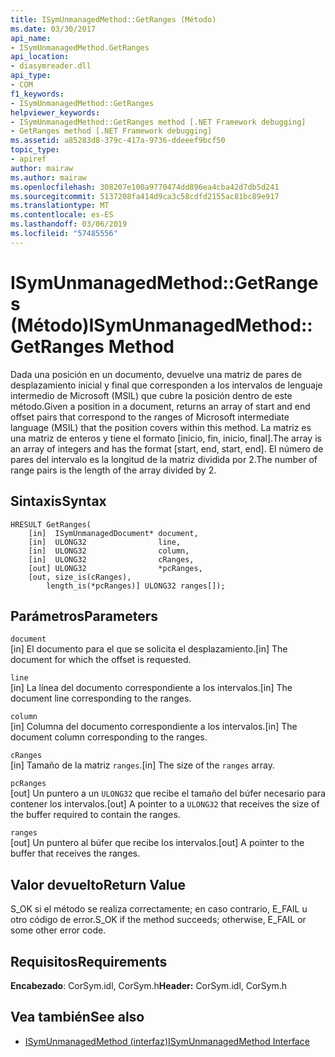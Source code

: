 ```yaml
---
title: ISymUnmanagedMethod::GetRanges (Método)
ms.date: 03/30/2017
api_name:
- ISymUnmanagedMethod.GetRanges
api_location:
- diasymreader.dll
api_type:
- COM
f1_keywords:
- ISymUnmanagedMethod::GetRanges
helpviewer_keywords:
- ISymUnmanagedMethod::GetRanges method [.NET Framework debugging]
- GetRanges method [.NET Framework debugging]
ms.assetid: a85283d8-379c-417a-9736-ddeeef9bcf50
topic_type:
- apiref
author: mairaw
ms.author: mairaw
ms.openlocfilehash: 308207e100a9770474dd896ea4cba42d7db5d241
ms.sourcegitcommit: 5137208fa414d9ca3c58cdfd2155ac81bc89e917
ms.translationtype: MT
ms.contentlocale: es-ES
ms.lasthandoff: 03/06/2019
ms.locfileid: "57485556"
---
```

# <a name="isymunmanagedmethodgetranges-method"></a><span data-ttu-id="c85f1-102">ISymUnmanagedMethod::GetRanges (Método)</span><span class="sxs-lookup"><span data-stu-id="c85f1-102">ISymUnmanagedMethod::GetRanges Method</span></span>
<span data-ttu-id="c85f1-103">Dada una posición en un documento, devuelve una matriz de pares de desplazamiento inicial y final que corresponden a los intervalos de lenguaje intermedio de Microsoft (MSIL) que cubre la posición dentro de este método.</span><span class="sxs-lookup"><span data-stu-id="c85f1-103">Given a position in a document, returns an array of start and end offset pairs that correspond to the ranges of Microsoft intermediate language (MSIL) that the position covers within this method.</span></span> <span data-ttu-id="c85f1-104">La matriz es una matriz de enteros y tiene el formato [inicio, fin, inicio, final].</span><span class="sxs-lookup"><span data-stu-id="c85f1-104">The array is an array of integers and has the format [start, end, start, end].</span></span> <span data-ttu-id="c85f1-105">El número de pares del intervalo es la longitud de la matriz dividida por 2.</span><span class="sxs-lookup"><span data-stu-id="c85f1-105">The number of range pairs is the length of the array divided by 2.</span></span>  
  
## <a name="syntax"></a><span data-ttu-id="c85f1-106">Sintaxis</span><span class="sxs-lookup"><span data-stu-id="c85f1-106">Syntax</span></span>  
  
```  
HRESULT GetRanges(  
    [in]  ISymUnmanagedDocument* document,  
    [in]  ULONG32                line,  
    [in]  ULONG32                column,  
    [in]  ULONG32                cRanges,  
    [out] ULONG32                *pcRanges,  
    [out, size_is(cRanges),  
        length_is(*pcRanges)] ULONG32 ranges[]);  
```  
  
## <a name="parameters"></a><span data-ttu-id="c85f1-107">Parámetros</span><span class="sxs-lookup"><span data-stu-id="c85f1-107">Parameters</span></span>  
 `document`  
 <span data-ttu-id="c85f1-108">[in] El documento para el que se solicita el desplazamiento.</span><span class="sxs-lookup"><span data-stu-id="c85f1-108">[in] The document for which the offset is requested.</span></span>  
  
 `line`  
 <span data-ttu-id="c85f1-109">[in] La línea del documento correspondiente a los intervalos.</span><span class="sxs-lookup"><span data-stu-id="c85f1-109">[in] The document line corresponding to the ranges.</span></span>  
  
 `column`  
 <span data-ttu-id="c85f1-110">[in] Columna del documento correspondiente a los intervalos.</span><span class="sxs-lookup"><span data-stu-id="c85f1-110">[in] The document column corresponding to the ranges.</span></span>  
  
 `cRanges`  
 <span data-ttu-id="c85f1-111">[in] Tamaño de la matriz `ranges`.</span><span class="sxs-lookup"><span data-stu-id="c85f1-111">[in] The size of the `ranges` array.</span></span>  
  
 `pcRanges`  
 <span data-ttu-id="c85f1-112">[out] Un puntero a un `ULONG32` que recibe el tamaño del búfer necesario para contener los intervalos.</span><span class="sxs-lookup"><span data-stu-id="c85f1-112">[out] A pointer to a `ULONG32` that receives the size of the buffer required to contain the ranges.</span></span>  
  
 `ranges`  
 <span data-ttu-id="c85f1-113">[out] Un puntero al búfer que recibe los intervalos.</span><span class="sxs-lookup"><span data-stu-id="c85f1-113">[out] A pointer to the buffer that receives the ranges.</span></span>  
  
## <a name="return-value"></a><span data-ttu-id="c85f1-114">Valor devuelto</span><span class="sxs-lookup"><span data-stu-id="c85f1-114">Return Value</span></span>  
 <span data-ttu-id="c85f1-115">S_OK si el método se realiza correctamente; en caso contrario, E_FAIL u otro código de error.</span><span class="sxs-lookup"><span data-stu-id="c85f1-115">S_OK if the method succeeds; otherwise, E_FAIL or some other error code.</span></span>  
  
## <a name="requirements"></a><span data-ttu-id="c85f1-116">Requisitos</span><span class="sxs-lookup"><span data-stu-id="c85f1-116">Requirements</span></span>  
 <span data-ttu-id="c85f1-117">**Encabezado**: CorSym.idl, CorSym.h</span><span class="sxs-lookup"><span data-stu-id="c85f1-117">**Header:** CorSym.idl, CorSym.h</span></span>  
  
## <a name="see-also"></a><span data-ttu-id="c85f1-118">Vea también</span><span class="sxs-lookup"><span data-stu-id="c85f1-118">See also</span></span>
- [<span data-ttu-id="c85f1-119">ISymUnmanagedMethod (interfaz)</span><span class="sxs-lookup"><span data-stu-id="c85f1-119">ISymUnmanagedMethod Interface</span></span>](../../../../docs/framework/unmanaged-api/diagnostics/isymunmanagedmethod-interface.md)
